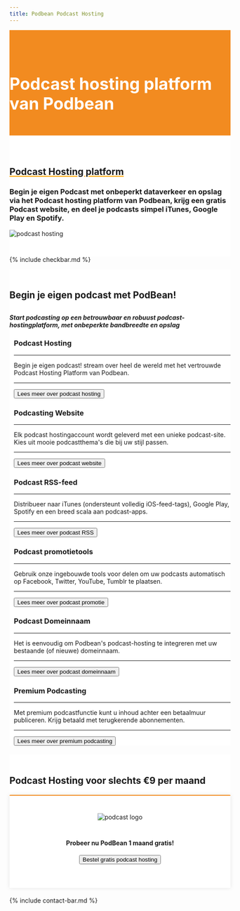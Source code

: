 ```yaml
---
title: Podbean Podcast Hosting
---
```



<div class="jumbotron text-center" style="/* background-color: white !important; */padding: 1.5rem 0rem;margin-bottom: -1.5rem;background-color: #f28b20;border-radius: 0rem;">
<div class="container"> 
    <div class="container-fluid text-center" style="padding: 1.2rem 0rem;color: white;">
<h1 style="display: inline-block;padding-top: .3125rem;padding-bottom: .3125rem;margin-right: 1rem;font-size: 2.35rem;">
<i class="fal fa-podcast" style="color: white;/* font-size: 20px; */"></i> Podcast hosting platform van Podbean
</h1>
</div>
</div>
</div>


<div class="jumbotron text-center" style="background-color: white !important;padding: 1.5rem 0rem;margin-bottom: -1rem;">
<div class="container">
<br>
<div style="margin-bottom: 20px;" class="row">
  <div> </div>
    <div style="" class="col-sm-7">
<h2 style="text-decoration: underline orange;">Podcast Hosting platform</h2>
<h3>Begin je eigen Podcast met onbeperkt dataverkeer en opslag via het Podcast hosting platform van Podbean, krijg een gratis Podcast website, en deel je podcasts simpel iTunes, Google Play en Spotify.
</h3>
  </div>
  <div class="col-sm-5">
<img class="img-fluid" alt="podcast hosting" title="podcast hosting" src="http://hostingwalk.com/assets/img/podcast-hosting-banner.png">
  </div>
</div>
</div>
</div>


{% include checkbar.md %}



<div class="jumbotron text-center" style="background-color: white;">
<div class="container text-center">
<br>
<div style="margin-bottom: 20px;" class="row text-center justify-content-center">

<div style="/*! margin-top: 30px; */" class="col-sm-12 text-center justify-content-center">
      <h2 style="/*! font-family: Melbourne,sans-serif; */">
<i class="fal fa-podcast" style="font-size: 32px;font-weight: 100;"></i> Begin je eigen podcast met PodBean!</h2>
<h5 style="margin-top: 30px;font-family: inherit !important;">Start podcasting op een betrouwbaar en robuust podcast-hostingplatform, met onbeperkte bandbreedte en opslag

</h5>


<div class="row">



<div class="col-md-4">
<div class="partnerbox-part text-center" style="margin-left: 10px;">
<div class="info">
 <div class="">  </div>
<div clas="description">
   <h3>Podcast Hosting
</h3>
  <div class="body">
<hr>Begin je eigen podcast! stream over heel de wereld met het vertrouwde Podcast Hosting Platform van Podbean.
<hr>


<a alt="mail" title="contact via mail" href="https://www.podbean.com/hostingwalk"> <button class="btn btn-md btn-outline-inloggen my-2 my-lg-0" type="submit">Lees meer over podcast hosting</button> </a></div>
 </div>
</div>
 
  
 
</div>  </div>



<div class="col-md-4">
<div class="partnerbox-part text-center" style="margin-left: 10px;">
<div class="info">
 <div class="">  </div>
<div clas="description">
   <h3>Podcasting Website
</h3>
  <div class="body">
<hr>Elk podcast hostingaccount wordt geleverd met een unieke podcast-site. Kies uit mooie podcastthema's die bij uw stijl passen.
<hr>


<a alt="mail" title="contact via mail" href="https://www.podbean.com/hostingwalk"> <button class="btn btn-md btn-outline-inloggen my-2 my-lg-0" type="submit">Lees meer over podcast website</button> </a></div>
 </div>
</div>
 
  
 
</div>  </div>






<div class="col-md-4">
<div class="partnerbox-part text-center" style="margin-left: 10px;">
<div class="info">
 <div class="">  </div>
<div clas="description">
   <h3>Podcast RSS-feed
</h3>
  <div class="body">
<hr>Distribueer naar iTunes (ondersteunt volledig iOS-feed-tags), Google Play, Spotify en een breed scala aan podcast-apps.
<hr>


<a alt="mail" title="contact via mail" href="https://www.podbean.com/hostingwalk"> <button class="btn btn-md btn-outline-inloggen my-2 my-lg-0" type="submit">Lees meer over podcast RSS</button> </a></div>
 </div>
</div>
 
  
 
</div>  </div>


<div class="col-md-4">
<div class="partnerbox-part text-center" style="margin-left: 10px;">
<div class="info">
 <div class="">  </div>
<div clas="description">
   <h3>Podcast promotietools
</h3>
  <div class="body">
<hr>Gebruik onze ingebouwde tools voor delen om uw podcasts automatisch op Facebook, Twitter, YouTube, Tumblr te plaatsen.
<hr>


<a alt="mail" title="contact via mail" href="https://www.podbean.com/hostingwalk"> <button class="btn btn-md btn-outline-inloggen my-2 my-lg-0" type="submit">Lees meer over podcast promotie</button> </a></div>
 </div>
</div>
 
  
 
</div>  </div>


<div class="col-md-4">
<div class="partnerbox-part text-center" style="margin-left: 10px;">
<div class="info">
 <div class="">  </div>
<div clas="description">
   <h3>Podcast Domeinnaam
</h3>
  <div class="body">
<hr>Het is eenvoudig om Podbean's podcast-hosting te integreren met uw bestaande (of nieuwe) domeinnaam.
<hr>


<a alt="mail" title="contact via mail" href="https://www.podbean.com/hostingwalk"> <button class="btn btn-md btn-outline-inloggen my-2 my-lg-0" type="submit">Lees meer over podcast domeinnaam</button> </a></div>
 </div>
</div>
 
  
 
</div>  </div><div class="col-md-4">
<div class="partnerbox-part text-center" style="margin-left: 10px;">
<div class="info">
 <div class="">  </div>
<div clas="description">
   <h3>Premium Podcasting

</h3>
  <div class="body">
<hr>Met premium podcastfunctie kunt u inhoud achter een betaalmuur publiceren. Krijg betaald met terugkerende abonnementen.
<hr>


<a alt="mail" title="contact via mail" href="https://www.podbean.com/hostingwalk"> <button class="btn btn-md btn-outline-inloggen my-2 my-lg-0" type="submit">Lees meer over premium podcasting</button> </a></div>
 </div>
</div>
 
  
 
</div>  </div>



</div> </div></div>

</div></div>



<div class="jumbotron text-center" style="background-color: white;">
<div class="container text-center">
<br>
<div style="margin-bottom: 20px;" class="row text-center">

 <div style="/*! margin-top: 30px; */" class="col-sm-12 text-center">
      <style>
.box{
      padding: 40px 5px !important;
      box-shadow: 0 0 10px rgba(0, 0, 0, 0.1);
      border-radius: 2px;
      background: #fff;
      text-align: center; 
    margin-top: 20px;
        border-top: 2px solid #f28b20;
      }
      .box:hover{
      box-shadow: 0 0 11px rgba(33,33,33,.2); 
      }
</style>



<h2 style="/*! font-family: Melbourne,sans-serif; */">
<i class="fal fa-podcast" style="font-size: 32px;font-weight: 100;"></i> Podcast Hosting voor slechts €9 per maand</h2>
   <div class="row">
        <div class="col-lg-12 col-md-6 col-sm-12 mt-sm-30">
          <div class="box">
            <img alt="podcast logo" src="http://hostingwalk.com/assets/img/podcast-hosting-logo.png" style="max-width: 150px;/*! -webkit-filter: grayscale(100%); *//*! filter: grayscale(100%); */max-height: 70px;min-height: 30px;margin-bottom: 10px;">
            <h4>Probeer nu PodBean 1 maand gratis!
</h4>

<a href="https://www.podbean.com/hostingwalk">
<button class="btn btn-md btn-outline-inloggen my-2 my-lg-0" type="submit">Bestel gratis podcast hosting</button>
</a>

<h8 class="card-price text-center" style="font-size: 25px;text-align: center;color: #f28b20;"></h8>
          </div>
        </div>
        

 </div>
  </div>

</div>
</div></div>



{% include contact-bar.md %}
